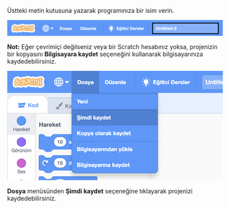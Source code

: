 Üstteki metin kutusuna yazarak programınıza bir isim verin.

![ekran görüntüsü](images/name-annotated.png)

**Not:** Eğer çevrimiçi değilseniz veya bir Scratch hesabınız yoksa, projenizin bir kopyasını **Bilgisayara kaydet** seçeneğini kullanarak bilgisayarınıza kaydedebilirsiniz.

![Selecting 'Save now' in the 'File' menu.](images/save.png)

**Dosya** menüsünden **Şimdi kaydet** seçeneğine tıklayarak projenizi kaydedebilirsiniz.